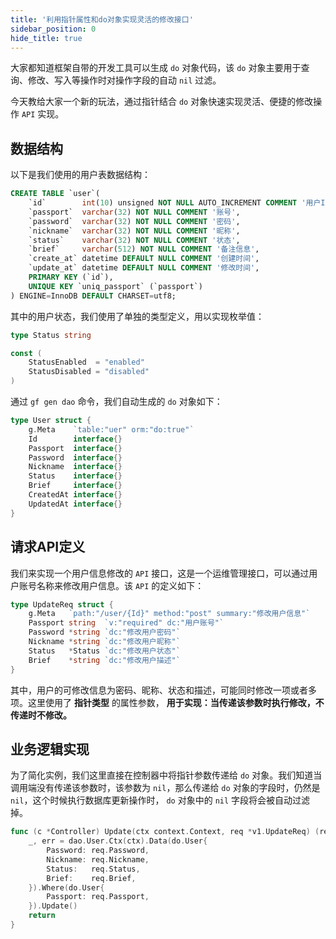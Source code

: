 ```yaml
---
title: '利用指针属性和do对象实现灵活的修改接口'
sidebar_position: 0
hide_title: true
---
```


大家都知道框架自带的开发工具可以生成 `do` 对象代码，该 `do` 对象主要用于查询、修改、写入等操作时对操作字段的自动 `nil` 过滤。

今天教给大家一个新的玩法，通过指针结合 `do` 对象快速实现灵活、便捷的修改操作 `API` 实现。

## 数据结构

以下是我们使用的用户表数据结构：

```sql
CREATE TABLE `user`(
    `id`        int(10) unsigned NOT NULL AUTO_INCREMENT COMMENT '用户ID',
    `passport`  varchar(32) NOT NULL COMMENT '账号',
    `password`  varchar(32) NOT NULL COMMENT '密码',
    `nickname`  varchar(32) NOT NULL COMMENT '昵称',
    `status`    varchar(32) NOT NULL COMMENT '状态',
    `brief`     varchar(512) NOT NULL COMMENT '备注信息',
    `create_at` datetime DEFAULT NULL COMMENT '创建时间',
    `update_at` datetime DEFAULT NULL COMMENT '修改时间',
    PRIMARY KEY (`id`),
    UNIQUE KEY `uniq_passport` (`passport`)
) ENGINE=InnoDB DEFAULT CHARSET=utf8;
```

其中的用户状态，我们使用了单独的类型定义，用以实现枚举值：

```go
type Status string

const (
	StatusEnabled  = "enabled"
	StatusDisabled = "disabled"
)
```

通过 `gf gen dao` 命令，我们自动生成的 `do` 对象如下：

```go
type User struct {
	g.Meta    `table:"uer" orm:"do:true"`
	Id        interface{}
	Passport  interface{}
	Password  interface{}
	Nickname  interface{}
	Status    interface{}
	Brief     interface{}
	CreatedAt interface{}
	UpdatedAt interface{}
}
```

## 请求API定义

我们来实现一个用户信息修改的 `API` 接口，这是一个运维管理接口，可以通过用户账号名称来修改用户信息。该 `API` 的定义如下：

```go
type UpdateReq struct {
	g.Meta   `path:"/user/{Id}" method:"post" summary:"修改用户信息"`
	Passport string  `v:"required" dc:"用户账号"`
	Password *string `dc:"修改用户密码"`
	Nickname *string `dc:"修改用户昵称"`
	Status   *Status `dc:"修改用户状态"`
	Brief    *string `dc:"修改用户描述"`
}
```

其中，用户的可修改信息为密码、昵称、状态和描述，可能同时修改一项或者多项。这里使用了 **指针类型** 的属性参数， **用于实现：当传递该参数时执行修改，不传递时不修改。**

## 业务逻辑实现

为了简化实例，我们这里直接在控制器中将指针参数传递给 `do` 对象。我们知道当调用端没有传递该参数时，该参数为 `nil`，那么传递给 `do` 对象的字段时，仍然是 `nil`，这个时候执行数据库更新操作时， `do` 对象中的 `nil` 字段将会被自动过滤掉。

```go
func (c *Controller) Update(ctx context.Context, req *v1.UpdateReq) (res *v1.UpdateRes, err error) {
	_, err = dao.User.Ctx(ctx).Data(do.User{
		Password: req.Password,
		Nickname: req.Nickname,
		Status:   req.Status,
		Brief:    req.Brief,
	}).Where(do.User{
		Passport: req.Passport,
	}).Update()
	return
}
```